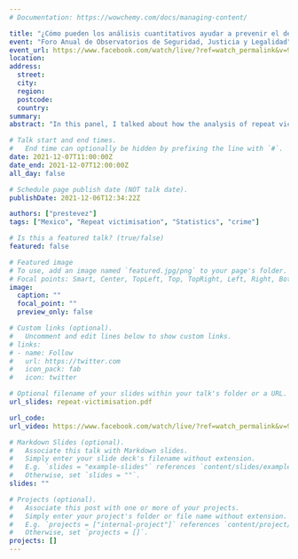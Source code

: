 ```yaml
---
# Documentation: https://wowchemy.com/docs/managing-content/

title: "¿Cómo pueden los análisis cuantitativos ayudar a prevenir el delito?"
event: "Foro Anual de Observatorios de Seguridad, Justicia y Legalidad"
event_url: https://www.facebook.com/watch/live/?ref=watch_permalink&v=977265709813238
location:
address:
  street:
  city:
  region:
  postcode:
  country:
summary:
abstract: "In this panel, I talked about how the analysis of repeat victimisation patterns can contribute to the design of better crime prevention strategies (in Spanish)."

# Talk start and end times.
#   End time can optionally be hidden by prefixing the line with `#`.
date: 2021-12-07T11:00:00Z
date_end: 2021-12-07T12:00:00Z
all_day: false

# Schedule page publish date (NOT talk date).
publishDate: 2021-12-06T12:34:22Z

authors: ["prestevez"]
tags: ["Mexico", "Repeat victimisation", "Statistics", "crime"]

# Is this a featured talk? (true/false)
featured: false

# Featured image
# To use, add an image named `featured.jpg/png` to your page's folder.
# Focal points: Smart, Center, TopLeft, Top, TopRight, Left, Right, BottomLeft, Bottom, BottomRight.
image:
  caption: ""
  focal_point: ""
  preview_only: false

# Custom links (optional).
#   Uncomment and edit lines below to show custom links.
# links:
# - name: Follow
#   url: https://twitter.com
#   icon_pack: fab
#   icon: twitter

# Optional filename of your slides within your talk's folder or a URL.
url_slides: repeat-victimisation.pdf

url_code:
url_video: https://www.facebook.com/watch/live/?ref=watch_permalink&v=977265709813238

# Markdown Slides (optional).
#   Associate this talk with Markdown slides.
#   Simply enter your slide deck's filename without extension.
#   E.g. `slides = "example-slides"` references `content/slides/example-slides.md`.
#   Otherwise, set `slides = ""`.
slides: ""

# Projects (optional).
#   Associate this post with one or more of your projects.
#   Simply enter your project's folder or file name without extension.
#   E.g. `projects = ["internal-project"]` references `content/project/deep-learning/index.md`.
#   Otherwise, set `projects = []`.
projects: []
---
```


